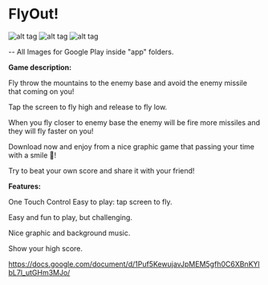 # FlyOut!
![alt tag](https://github.com/GalAmitai/FlyOut-Android-Game/blob/master/app/GameImg.png)
![alt tag](https://github.com/GalAmitai/FlyOut-Android-Game/blob/master/app/MainScreen.jpeg)
![alt tag](https://github.com/GalAmitai/FlyOut-Android-Game/blob/master/app/Gameplay.jpeg)

-- All Images for Google Play inside "app" folders.

**Game description:**

Fly throw the mountains to the enemy base and avoid the enemy missile that coming on you!

Tap the screen to fly high and release to fly low.

When you fly closer to enemy base the enemy will be fire more missiles and they will fly faster on you!

Download now and enjoy from a nice graphic game that passing your time with a smile !

Try to beat your own score and share it with your friend!


**Features:**

One Touch Control Easy to play: tap screen to fly.

Easy and fun to play, but challenging.

Nice graphic and background music.

Show your high score.

https://docs.google.com/document/d/1Puf5KewujavJpMEM5gfh0C6XBnKYlbL7l_utGHm3MJo/



